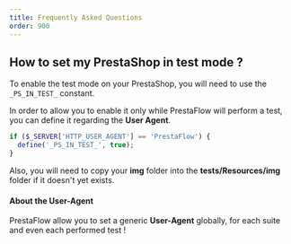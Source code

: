 ```yaml
---
title: Frequently Asked Questions
order: 900
---
```


## How to set my PrestaShop in test mode ?

To enable the test mode on your PrestaShop, you will need to use the `_PS_IN_TEST_`  constant.

In order to allow you to enable it only while <span class="bg-clip-text bg-gradient-to-tl from-blue-400 to-teal-600 font-semibold text-transparent">PrestaFlow</span> will perform a test, you can
define it regarding the <strong>User Agent</strong>.

```php
if ($_SERVER['HTTP_USER_AGENT'] == 'PrestaFlow') {
  define('_PS_IN_TEST_', true);
}
```

Also, you will need to copy your <strong>img</strong> folder into the <strong>tests/Resources/img</strong> folder if it doesn't yet exists.

<aside class="relative z-0 mt-5 overflow-hidden rounded-2xl bg-blue-50 px-5 ring-1 ring-black/5 dark:bg-blue-600/10">

#### About the User-Agent

<span class="bg-clip-text bg-gradient-to-tl from-blue-400 to-teal-600 font-semibold text-transparent">PrestaFlow</span> allow you to set a generic **User-Agent** globally, for each suite and even each performed test !

</aside>
